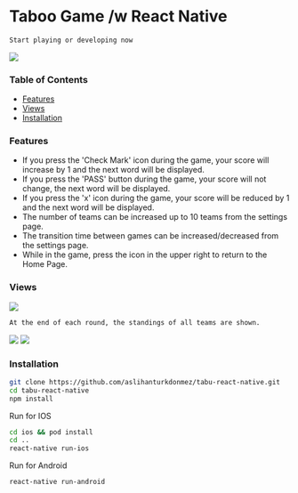 # Taboo Game /w React Native

```sh
Start playing or developing now
```
<img src="https://user-images.githubusercontent.com/43846857/161636293-4b7dc14b-4aab-4a39-a6de-b426ec561441.jpg" />

### Table of Contents
<ul>
  <li><a href="#features">Features</a></li>
  <li><a href="#views">Views</a></li>
  <li><a href="#installation">Installation</a></li>
  
</ul>


### Features

<ul>
  <li>If you press the 'Check Mark' icon during the game, your score will increase by 1 and the next word will be displayed.</li>
  <li>If you press the 'PASS' button during the game, your score will not change, the next word will be displayed.</li>
  <li>If you press the 'x' icon during the game, your score will be reduced by 1 and the next word will be displayed.</li>
  <li>The number of teams can be increased up to 10 teams from the settings page.</li>
  <li>The transition time between games can be increased/decreased from the settings page.</li>
  <li>While in the game, press the icon in the upper right to return to the Home Page.</li>
</ul>

### Views
<img src="https://user-images.githubusercontent.com/43846857/161636293-4b7dc14b-4aab-4a39-a6de-b426ec561441.jpg" />

```sh
At the end of each round, the standings of all teams are shown.
```

<img src="https://user-images.githubusercontent.com/43846857/161636289-dff763f8-2570-4af3-8049-d094d6a3ecf1.jpg" />
<img src="https://user-images.githubusercontent.com/43846857/161636286-fa77f4f7-70ed-4cbb-a26a-77d811fc40c8.jpg" />


### Installation

```sh
git clone https://github.com/aslihanturkdonmez/tabu-react-native.git
cd tabu-react-native
npm install
```

Run for IOS

```sh
cd ios && pod install
cd ..
react-native run-ios
```

Run for Android

```sh
react-native run-android
```

